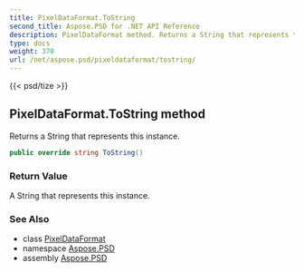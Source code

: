 ```yaml
---
title: PixelDataFormat.ToString
second_title: Aspose.PSD for .NET API Reference
description: PixelDataFormat method. Returns a String that represents this instance
type: docs
weight: 370
url: /net/aspose.psd/pixeldataformat/tostring/
---
```

{{< psd/tize >}}
## PixelDataFormat.ToString method

Returns a String that represents this instance.

```csharp
public override string ToString()
```

### Return Value

A String that represents this instance.

### See Also

* class [PixelDataFormat](../)
* namespace [Aspose.PSD](../../pixeldataformat/)
* assembly [Aspose.PSD](../../../)


